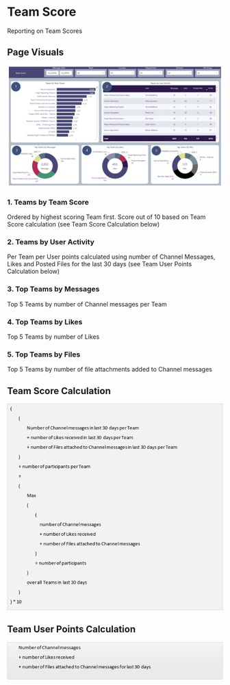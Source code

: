 # Team Score
Reporting on Team Scores

## Page Visuals


![TeamScore](images/TeamScore.png)


### 1.	Teams by Team Score
Ordered by highest scoring Team first. Score out of 10 based on Team Score calculation (see Team Score Calculation below)

### 2.	Teams by User Activity 
Per Team per User points calculated using number of Channel Messages, Likes and Posted Files for the last 30 days (see Team User Points Calculation below)

### 3.	Top Teams by Messages
Top 5 Teams by number of Channel messages per Team

### 4.	Top Teams by Likes
Top 5 Teams by number of Likes

### 5.	Top Teams by Files
Top 5 Teams by number of file attachments added to Channel messages


## Team Score Calculation

![TeamScoreCalc1](images/TeamScoreCalc1.png)




## Team User Points Calculation 


![TeamScoreCalc2](images/TeamScoreCalc2.png)
